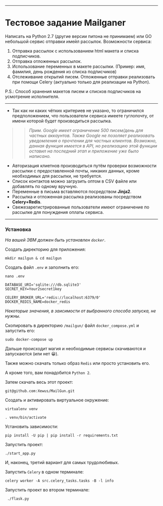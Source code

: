 ****
# Тестовое задание Mailganer

Написать на Python 2.7 (другие версии питона не принимаем) или GO небольшой сервис отправки имейл рассылок.
Возможности сервиса:
 1. Отправка рассылок с использованием html макета и списка подписчиков.
 2. Отправка отложенных рассылок.
 3. Использование переменных в макете рассылки. (Пример: имя, фамилия, день рождения из списка подписчиков)
 4. Отслеживание открытий писем.
Отложенные отправки реализовать при помощи Celery (актуально только для реализации на Python).

P.S.: Способ хранения макетов писем и списков подписчиков на усмотрение исполнителя.
****


- Так как ни каких чётких критериев не указано, то ограничился предположением, что пользователи сервиса имеете гуглопочту, от имени которой будет производиться рассылка.

>>*Прим. Google имеет ограничение 500 писем/день для частных аккаунтов.
Также Google не позоляет реализовать уведомления о прочтении для частных клиентов. Возможно, данная функция имеется в API, но реализацию этой функции оставил на последний этап и приложение уже было написано.*
- Авторизация клиетнов производиться путём проверки возможности рассылки с предоставленной почты, никаких данных, кроме необходимых для рассылки, не требуется.
- Список контактов можно загрузить оптом в CSV файле или добавлять по одному вручную.
- Переменные в письма вставляются посредством **Jinja2**.
- Рассылка и отложенная рассылка реализованы посредством **Celery+Redis**.
- Свежезарегистрированные пользователи имеют ограничение по рассылке для понуждения оплаты сервиса.

****
### Установка

*На вашей ЭВМ должен быть установлен `docker`*.

Создать директорию для приложения:
```
mkdir mailgun & cd mailgun
```
Создать файл `.env` и заполнить его:
```
nano .env
```
```
DATABASE_URI='sqlite:///db.sqlite3'
SECRET_KEY=Your2secret1key

CELERY_BROKER_URL='redis://localhost:6379/0'
DOCKER_REDIS_NAME=docker_redis
```
*Некоторые значения, в заисимости от выбранного способа запуска, не нужны*.



Скопировать в директорию `/mailgun/` файл `docker_compose.yml` и запустить его:
```
sudo docker-compose up
```
Дальше происходит магия и необходимые сервисы скачиваются и запускаются (или нет :grinning:).


Также можно скачать только образ `Redis` или просто установить его.

А кроме того, вам понадобится `Python 2`.

Затем скачать весь этот проект:
```
git@github.com:Xewus/MailGun.git
```
Создать и активировать виртуальное окружение:
```
virtualenv venv 
```
```
. venv/bin/activate
```
Установить зависимости:
```
pip install -U pip | pip install -r requirements.txt
```
Запустить проект:
```
./start_app.py
```
И, наконец, третий вариант для самых трудолюбивых.

Запустить `Celery` в одном терминале:
```
celery worker -A src.celery_tasks.tasks -B -l info
```
Запустить проект во втором терминале:
```
 ./flask.py 
```


 

